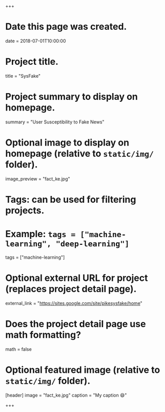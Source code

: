 +++
# Date this page was created.
date = 2018-07-01T10:00:00

# Project title.
title = "SysFake"

# Project summary to display on homepage.
summary = "User Susceptibility to Fake News"

# Optional image to display on homepage (relative to `static/img/` folder).
image_preview = "fact_ke.jpg"

# Tags: can be used for filtering projects.
# Example: `tags = ["machine-learning", "deep-learning"]`
tags = ["machine-learning"]


# Optional external URL for project (replaces project detail page).
external_link = "https://sites.google.com/site/pikesysfake/home"

# Does the project detail page use math formatting?
math = false

# Optional featured image (relative to `static/img/` folder).
[header]
image = "fact_ke.jpg"
caption = "My caption :smile:"

+++

